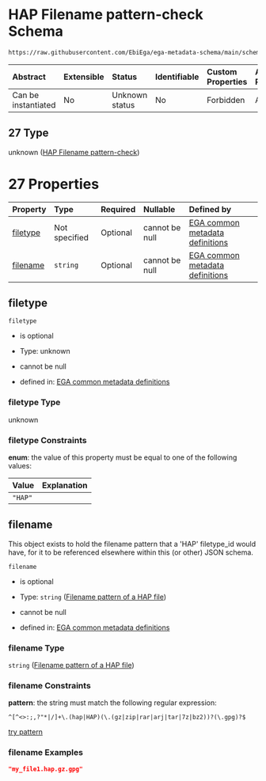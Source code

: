 # HAP Filename pattern-check Schema

```txt
https://raw.githubusercontent.com/EbiEga/ega-metadata-schema/main/schemas/EGA.common-definitions.json#/definitions/filename-filetype-pattern-check/anyOf/27
```



| Abstract            | Extensible | Status         | Identifiable | Custom Properties | Additional Properties | Access Restrictions | Defined In                                                                                           |
| :------------------ | :--------- | :------------- | :----------- | :---------------- | :-------------------- | :------------------ | :--------------------------------------------------------------------------------------------------- |
| Can be instantiated | No         | Unknown status | No           | Forbidden         | Allowed               | none                | [EGA.common-definitions.json\*](../../../schemas/EGA.common-definitions.json "open original schema") |

## 27 Type

unknown ([HAP Filename pattern-check](ega-12-definitions-check-filetype-checks-based-on-its-filename-anyof-hap-filename-pattern-check.md))

# 27 Properties

| Property              | Type          | Required | Nullable       | Defined by                                                                                                                                                                                                                                                                                                                                                        |
| :-------------------- | :------------ | :------- | :------------- | :---------------------------------------------------------------------------------------------------------------------------------------------------------------------------------------------------------------------------------------------------------------------------------------------------------------------------------------------------------------- |
| [filetype](#filetype) | Not specified | Optional | cannot be null | [EGA common metadata definitions](ega-12-definitions-check-filetype-checks-based-on-its-filename-anyof-hap-filename-pattern-check-properties-filetype.md "https://raw.githubusercontent.com/EbiEga/ega-metadata-schema/main/schemas/EGA.common-definitions.json#/definitions/filename-filetype-pattern-check/anyOf/27/properties/filetype")                       |
| [filename](#filename) | `string`      | Optional | cannot be null | [EGA common metadata definitions](ega-12-definitions-check-filetype-checks-based-on-its-filename-anyof-hap-filename-pattern-check-properties-filename-pattern-of-a-hap-file.md "https://raw.githubusercontent.com/EbiEga/ega-metadata-schema/main/schemas/EGA.common-definitions.json#/definitions/filename-filetype-pattern-check/anyOf/27/properties/filename") |

## filetype



`filetype`

*   is optional

*   Type: unknown

*   cannot be null

*   defined in: [EGA common metadata definitions](ega-12-definitions-check-filetype-checks-based-on-its-filename-anyof-hap-filename-pattern-check-properties-filetype.md "https://raw.githubusercontent.com/EbiEga/ega-metadata-schema/main/schemas/EGA.common-definitions.json#/definitions/filename-filetype-pattern-check/anyOf/27/properties/filetype")

### filetype Type

unknown

### filetype Constraints

**enum**: the value of this property must be equal to one of the following values:

| Value   | Explanation |
| :------ | :---------- |
| `"HAP"` |             |

## filename

This object exists to hold the filename pattern that a 'HAP' filetype\_id would have, for it to be referenced elsewhere within this (or other) JSON schema.

`filename`

*   is optional

*   Type: `string` ([Filename pattern of a HAP file](ega-12-definitions-check-filetype-checks-based-on-its-filename-anyof-hap-filename-pattern-check-properties-filename-pattern-of-a-hap-file.md))

*   cannot be null

*   defined in: [EGA common metadata definitions](ega-12-definitions-check-filetype-checks-based-on-its-filename-anyof-hap-filename-pattern-check-properties-filename-pattern-of-a-hap-file.md "https://raw.githubusercontent.com/EbiEga/ega-metadata-schema/main/schemas/EGA.common-definitions.json#/definitions/filename-filetype-pattern-check/anyOf/27/properties/filename")

### filename Type

`string` ([Filename pattern of a HAP file](ega-12-definitions-check-filetype-checks-based-on-its-filename-anyof-hap-filename-pattern-check-properties-filename-pattern-of-a-hap-file.md))

### filename Constraints

**pattern**: the string must match the following regular expression:&#x20;

```regexp
^[^<>:;,?"*|/]+\.(hap|HAP)(\.(gz|zip|rar|arj|tar|7z|bz2))?(\.gpg)?$
```

[try pattern](https://regexr.com/?expression=%5E%5B%5E%3C%3E%3A%3B%2C%3F%22*%7C%2F%5D%2B%5C.\(hap%7CHAP\)\(%5C.\(gz%7Czip%7Crar%7Carj%7Ctar%7C7z%7Cbz2\)\)%3F\(%5C.gpg\)%3F%24 "try regular expression with regexr.com")

### filename Examples

```json
"my_file1.hap.gz.gpg"
```
